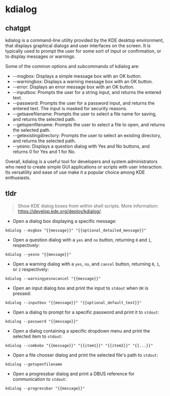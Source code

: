 # kdialog 
## chatgpt 
kdialog is a command-line utility provided by the KDE desktop environment, that displays graphical dialogs and user interfaces on the screen. It is typically used to prompt the user for some sort of input or confirmation, or to display messages or warnings.

Some of the common options and subcommands of kdialog are:

- --msgbox: Displays a simple message box with an OK button.
- --warningbox: Displays a warning message box with an OK button.
- --error: Displays an error message box with an OK button.
- --inputbox: Prompts the user for a string input, and returns the entered text.
- --password: Prompts the user for a password input, and returns the entered text. The input is masked for security reasons.
- --getsavefilename: Prompts the user to select a file name for saving, and returns the selected path.
- --getopenfilename: Prompts the user to select a file to open, and returns the selected path.
- --getexistingdirectory: Prompts the user to select an existing directory, and returns the selected path.
- --yesno: Displays a question dialog with Yes and No buttons, and returns 0 for Yes and 1 for No.

Overall, kdialog is a useful tool for developers and system administrators who need to create simple GUI applications or scripts with user interaction. Its versatility and ease of use make it a popular choice among KDE enthusiasts. 

## tldr 
 
> Show KDE dialog boxes from within shell scripts.
> More information: <https://develop.kde.org/deploy/kdialog/>.

- Open a dialog box displaying a specific message:

`kdialog --msgbox "{{message}}" "{{optional_detailed_message}}"`

- Open a question dialog with a `yes` and `no` button, returning `0` and `1`, respectively:

`kdialog --yesno "{{message}}"`

- Open a warning dialog with a `yes`, `no`, and `cancel` button, returning `0`, `1`, or `2` respectively:

`kdialog --warningyesnocancel "{{message}}"`

- Open an input dialog box and print the input to `stdout` when `OK` is pressed:

`kdialog --inputbox "{{message}}" "{{optional_default_text}}"`

- Open a dialog to prompt for a specific password and print it to `stdout`:

`kdialog --password "{{message}}"`

- Open a dialog containing a specific dropdown menu and print the selected item to `stdout`:

`kdialog --combobx "{{message}}" "{{item1}}" "{{item2}}" "{{...}}"`

- Open a file chooser dialog and print the selected file's path to `stdout`:

`kdialog --getopenfilename`

- Open a progressbar dialog and print a DBUS reference for communication to `stdout`:

`kdialog --progressbar "{{message}}"`
